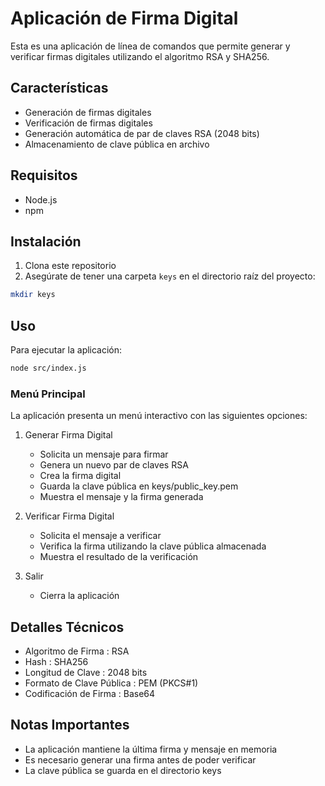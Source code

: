 # Aplicación de Firma Digital

Esta es una aplicación de línea de comandos que permite generar y verificar firmas digitales utilizando el algoritmo RSA y SHA256.

## Características

- Generación de firmas digitales
- Verificación de firmas digitales
- Generación automática de par de claves RSA (2048 bits)
- Almacenamiento de clave pública en archivo

## Requisitos

- Node.js
- npm

## Instalación

1. Clona este repositorio
2. Asegúrate de tener una carpeta `keys` en el directorio raíz del proyecto:
```bash
mkdir keys  
```
## Uso
Para ejecutar la aplicación:

```bash
node src/index.js
 ```

### Menú Principal
La aplicación presenta un menú interactivo con las siguientes opciones:

1. Generar Firma Digital
   
   - Solicita un mensaje para firmar
   - Genera un nuevo par de claves RSA
   - Crea la firma digital
   - Guarda la clave pública en keys/public_key.pem
   - Muestra el mensaje y la firma generada
2. Verificar Firma Digital
   
   - Solicita el mensaje a verificar
   - Verifica la firma utilizando la clave pública almacenada
   - Muestra el resultado de la verificación
3. Salir
   
   - Cierra la aplicación
## Detalles Técnicos
- Algoritmo de Firma : RSA
- Hash : SHA256
- Longitud de Clave : 2048 bits
- Formato de Clave Pública : PEM (PKCS#1)
- Codificación de Firma : Base64
## Notas Importantes
- La aplicación mantiene la última firma y mensaje en memoria
- Es necesario generar una firma antes de poder verificar
- La clave pública se guarda en el directorio keys